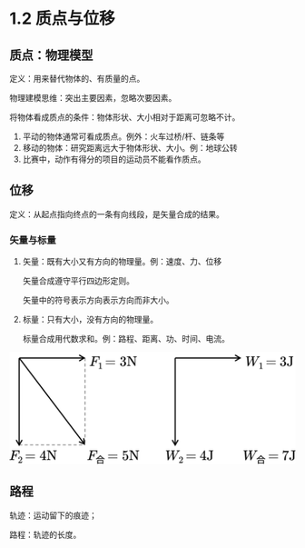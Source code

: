 # 1.2 质点与位移

## 质点：物理模型

定义：用来替代物体的、有质量的点。

物理建模思维：突出主要因素，忽略次要因素。

将物体看成质点的条件：物体形状、大小相对于距离可忽略不计。

1. 平动的物体通常可看成质点。例外：火车过桥/杆、链条等
2. 移动的物体：研究距离远大于物体形状、大小。例：地球公转
3. 比赛中，动作有得分的项目的运动员不能看作质点。

## 位移

定义：从起点指向终点的一条有向线段，是矢量合成的结果。

### 矢量与标量

1. 矢量：既有大小又有方向的物理量。例：速度、力、位移

   矢量合成遵守平行四边形定则。

   矢量中的符号表示方向表示方向而非大小。

2. 标量：只有大小，没有方向的物理量。

   标量合成用代数求和。例：路程、距离、功、时间、电流。

![&small](./images/vector-scalar.svg)

## 路程

轨迹：运动留下的痕迹；

路程：轨迹的长度。
